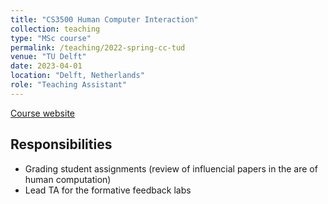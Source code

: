 ```yaml
---
title: "CS3500 Human Computer Interaction"
collection: teaching
type: "MSc course"
permalink: /teaching/2022-spring-cc-tud
venue: "TU Delft"
date: 2023-04-01
location: "Delft, Netherlands"
role: "Teaching Assistant"
---
```


[Course website](https://studiegids.tudelft.nl/a101_displayCourse.do?course_id=61502)

Responsibilities
------
- Grading student assignments (review of influencial papers in the are of human computation)
- Lead TA for the formative feedback labs